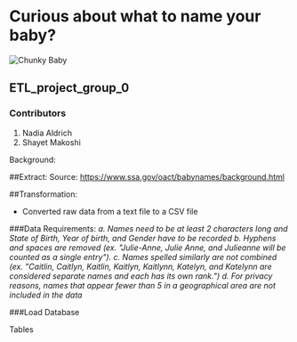 # Curious about what to name your baby?
![Chunky Baby](Images/chunky%20baby)


## ETL_project_group_0

### Contributors
1. Nadia Aldrich
2. Shayet Makoshi

Background:

##Extract:
Source: https://www.ssa.gov/oact/babynames/background.html



##Transformation:
- Converted raw data from a text file to a CSV file


###Data Requirements:
*a. Names need to be at least 2 characters long and State of Birth, Year of birth, and Gender have to be recorded*
*b. Hyphens and spaces are removed (ex. "Julie-Anne, Julie Anne, and Julieanne will be counted as a single entry").*
*c. Names spelled similarly are not combined (ex. "Caitlin, Caitlyn, Kaitlin, Kaitlyn, Kaitlynn, Katelyn, and Katelynn are considered separate names and each has its own rank.")*
*d. For privacy reasons, names that appear fewer than 5 in a geographical area are not included in the data*


###Load
Database

Tables
